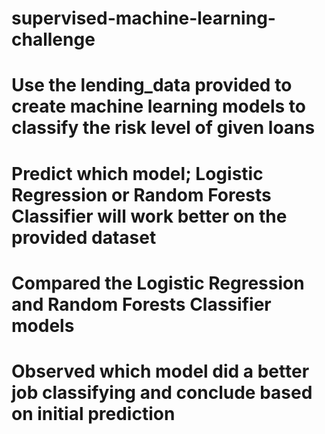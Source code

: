 # supervised-machine-learning-challenge
# Use the lending_data provided to create machine learning models to classify the risk level of given loans
# Predict which model; Logistic Regression or Random Forests Classifier will work better on the provided dataset
# Compared the Logistic Regression and Random Forests Classifier models
# Observed which model did a better job classifying and conclude based on initial prediction
